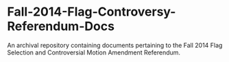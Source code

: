 Fall-2014-Flag-Controversy-Referendum-Docs
==========================================

An archival repository containing documents pertaining to the Fall 2014 Flag Selection and Controversial Motion Amendment Referendum.
